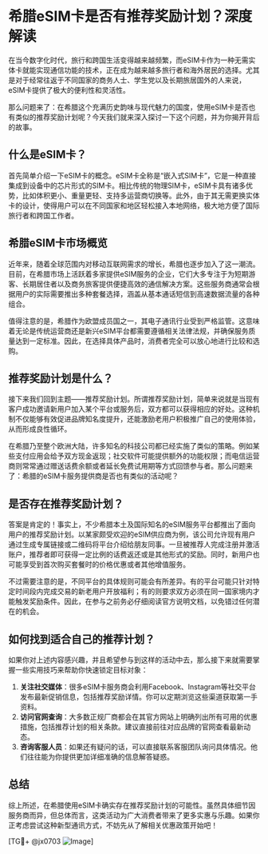 # 希腊eSIM卡是否有推荐奖励计划？深度解读

在当今数字化时代，旅行和跨国生活变得越来越频繁，而eSIM卡作为一种无需实体卡就能实现通信功能的技术，正在成为越来越多旅行者和海外居民的选择。尤其是对于经常往返于不同国家的商务人士、学生党以及长期旅居国外的人来说，eSIM卡提供了极大的便利性和灵活性。

那么问题来了：在希腊这个充满历史韵味与现代魅力的国度，使用eSIM卡是否也有类似的推荐奖励计划呢？今天我们就来深入探讨一下这个问题，并为你揭开背后的故事。

## 什么是eSIM卡？

首先简单介绍一下eSIM卡的概念。eSIM卡全称是“嵌入式SIM卡”，它是一种直接集成到设备中的芯片形式的SIM卡。相比传统的物理SIM卡，eSIM卡具有诸多优势，比如体积更小、重量更轻、支持多运营商切换等。此外，由于其无需更换实体卡的设计，使得用户可以在不同国家和地区轻松接入本地网络，极大地方便了国际旅行者和跨国工作者。

## 希腊eSIM卡市场概览

近年来，随着全球范围内对移动互联网需求的增长，希腊也逐步加入了这一潮流。目前，在希腊市场上活跃着多家提供eSIM服务的企业，它们大多专注于为短期游客、长期居住者以及商务旅客提供便捷高效的通信解决方案。这些服务商通常会根据用户的实际需要推出多种套餐选择，涵盖从基本通话短信到高速数据流量的各种组合。

值得注意的是，希腊作为欧盟成员国之一，其电子通讯行业受到严格监管。这意味着无论是传统运营商还是新兴eSIM平台都需要遵循相关法律法规，并确保服务质量达到一定标准。因此，在选择具体产品时，消费者完全可以放心地进行比较和选购。

## 推荐奖励计划是什么？

接下来我们回到主题——推荐奖励计划。所谓推荐奖励计划，简单来说就是当现有客户成功邀请新用户加入某个平台或服务后，双方都可以获得相应的好处。这种机制不仅能够有效促进品牌知名度提升，还能激励老用户积极推广自己的使用体验，从而形成良性循环。

在希腊乃至整个欧洲大陆，许多知名的科技公司都已经实施了类似的策略。例如某些支付应用会给予双方现金返现；社交软件可能提供额外的功能权限；而电信运营商则常常通过赠送话费余额或者延长免费试用期等方式回馈参与者。那么问题来了：希腊的eSIM卡服务提供商是否也有类似的活动呢？

## 是否存在推荐奖励计划？

答案是肯定的！事实上，不少希腊本土及国际知名的eSIM服务平台都推出了面向用户的推荐奖励计划。以某家颇受欢迎的eSIM供应商为例，该公司允许现有用户通过生成专属链接或二维码将平台介绍给朋友同事。一旦被推荐人完成注册并激活账户，推荐者即可获得一定比例的话费返还或是其他形式的奖励。同时，新用户也可能享受到首次购买套餐时的价格优惠或者其他增值服务。

不过需要注意的是，不同平台的具体规则可能会有所差异。有的平台可能只针对特定时间段内完成交易的新老用户开放福利；有的则要求双方必须在同一国家境内才能触发奖励条件。因此，在参与之前务必仔细阅读官方说明文档，以免错过任何潜在的机会。

## 如何找到适合自己的推荐计划？

如果你对上述内容感兴趣，并且希望参与到这样的活动中去，那么接下来就需要掌握一些实用技巧来帮助你快速锁定目标对象：

1. **关注社交媒体**：很多eSIM卡服务商会利用Facebook、Instagram等社交平台发布最新促销信息，包括推荐奖励详情。你可以定期浏览这些渠道获取第一手资料。
2. **访问官网查询**：大多数正规厂商都会在其官方网站上明确列出所有可用的优惠措施，包括推荐计划的相关条款。建议直接前往对应品牌的官网查看最新动态。
3. **咨询客服人员**：如果还有疑问的话，可以直接联系客服团队询问具体情况。他们往往能为你提供更加详细准确的信息解答疑惑。

## 总结

综上所述，在希腊使用eSIM卡确实存在推荐奖励计划的可能性。虽然具体细节因服务商而异，但总体而言，这类活动为广大消费者带来了更多实惠与乐趣。如果你正考虑尝试这种新型通讯方式，不妨先从了解相关优惠政策开始吧！

[TG💪+ @jx0703 ![Image](https://github.com/user-attachments/assets/dbca1d08-cadb-493c-b0ec-ad6f7a83f270)]